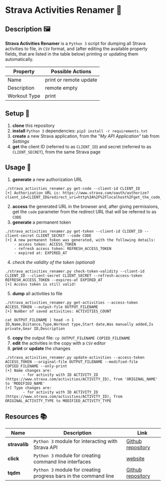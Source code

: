 # Strava Activities Renamer :running:

## Description :framed_picture:

**Strava Activities Renamer** is a `Python 3` script for dumping all Strava activities to file, in `CSV` format, and (after editing the available property fields, that are listed in the table below) printing or updating them automatically.

| Property     | Possible Actions       | 
|--------------|------------------------|
| Name         | print or remote update |
| Description  | remote empty           |
| Workout Type | print                  |

## Setup :wrench:

1. **clone** this repository
2. **install** `Python 3` dependencies: `pip3 install -r requirements.txt`
3. **create** a new Strava application, from the "*My API Application*" tab from *Settings*
4. **get** the client ID (referred to as `CLIENT_ID`) and secret (referred to as `CLIENT_SECRET`), from the same Strava page

## Usage :toolbox:

1. **generate** a new authorization URL

```
./strava_activities_renamer.py get-code --client-id CLIENT_ID
[+] Authorization URL is: https://www.strava.com/oauth/authorize?client_id=CLIENT_ID&redirect_uri=http%3A%2F%2Flocalhost%2Fget_the_code_parameter&approval_prompt=auto&response_type=code&scope=read%2Cread_all%2Cprofile%3Aread_all%2Cprofile%3Awrite%2Cactivity%3Aread%2Cactivity%3Aread_all%2Cactivity%3Awrite
```

2. **access** the generated URL in the browser and, after giving permissions, get the `code` parameter from the redirect URL that will be referred to as `CODE`
3. **generate** a permanent token

```
./strava_activities_renamer.py get-token --client-id CLIENT_ID --client-secret CLIENT_SECRET --code CODE
[+] A new permanent token was generated, with the following details:
    - access token: ACCESS_TOKEN
    - refresh access token: REFRESH_ACCESS_TOKEN
    - expired at: EXPIRED_AT
```

4. *check the validity of the token (optional)*

```
./strava_activities_renamer.py check-token-validity --client-id CLIENT_ID --client-secret CLIENT_SECRET --refresh-access-token REFRESH_ACCESS_TOKEN --expires-at EXPIRED_AT
[+] Access token is still valid!
```

5. **dump** all activities to file

```
./strava_activities_renamer.py get-activities --access-token ACCESS_TOKEN --output-file OUTPUT_FILENAME
[+] Number of saved activities: ACTIVITIES_COUNT

cat OUTPUT_FILENAME | head -n 1
ID,Name,Distance,Type,Workout type,Start date,Was manually added,Is private,Gear ID,Description
```

6. **copy** the output file: `cp OUTPUT_FILENAME COPIED_FILENAME`
7. **edit** the activities in the copy with a `CSV` editor
8. **print** or **update** the changes

```
./strava_activities_renamer.py update-activities --access-token ACCESS_TOKEN --original-file OUTPUT_FILENAME --modified-file COPIED_FILENAME --only-print
[+] Name changes are:
        - for activity with ID ACTIVITY_ID (https://www.strava.com/activities/ACTIVITY_ID), from 'ORIGINAL_NAME' to 'MODIFIED_NAME'
[+] Type changes are:
        - for activity with ID ACTIVITY_ID (https://www.strava.com/activities/ACTIVITY_ID), from ORIGINAL_ACTIVITY_TYPE to MODIFIED_ACTIVITY_TYPE
```

## Resources :books:

| Name          | Description                                                      | Link                                                   | 
|---------------|------------------------------------------------------------------|--------------------------------------------------------|
| **stravalib** | `Python 3` module for interacting with Strava API                | [Github repository](https://github.com/hozn/stravalib) |
| **click**     | `Python 3` module for creating command line interfaces           | [website](https://click.palletsprojects.com/en/7.x/)   |
| **tqdm**      | `Python 3` module for creating progress bars in the command line | [Github repository](https://github.com/tqdm/tqdm)      |